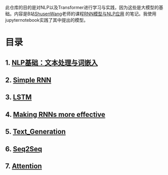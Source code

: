 此仓库的目的是对NLP以及Transformer进行学习与实践，因为这些是大模型的基础。内容是B站[ShusenWang](https://space.bilibili.com/1369507485)老师的课程[RNN模型与NLP应用](https://www.bilibili.com/video/BV1w54y1L7xK?spm_id_from=333.788.videopod.sections&vd_source=e63f08e3795a7d51a7cfc6c0294d87ee) 的笔记。我使用jupyternotebook实践了其中提出的模型。

# 目录
## 1. [NLP基础：文本处理与词嵌入](Preliminaries/NLP基础：文本处理与词嵌入.md)
## 2. [Simple RNN](RNN/Simple_RNN.md) 
## 3. [LSTM](LSTM/Long_Short_Term_Memory.md)
## 4. [Making RNNs more effective](More_effective_RNN/Making_RNNs_more_effective.md)
## 5. [Text_Generation](Text_Generation/Text_Generation)
## 6. [Seq2Seq](Seq2Seq/Seq2Seq)
## 7. [Attention](Attention/Attention)
